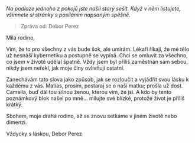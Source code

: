 _Na podlaze jednoho z pokojů jste našli starý sešit. Když v něm listujete, všimnete si stránky s posíláním napsaným spěšně._

> Zpráva od: Debor Perez

Milá rodino,

Vím, že to pro všechny z vás bude šok, ale umírám. Lékaři říkají, že mé tělo už nesnáší kybernetiku a postupně se vypíná. Chci se omluvit za všechno, co jsem v životě udělal špatně. Vždy jsem byl příliš zaměstnán sám sebou, nikdy jsem neřekl, jak moje činy ovlivňují ostatní.

Zanechávám tato slova jako způsob, jak se rozloučit a vyjádřit svou lásku k každému z vás. Matias, prosím, postaraj se o naši matku; prošla už dost. Camella, buď dál tou silnou ženou, kterou vím, že jsi. A kdo by tento poznámkový blok našel po mně... milujte své blízké, protože život je příliš krátký.

Sbohem, moje drahá rodino, až se znovu setkáme v jiném životě nebo dimenzi.

Vždycky s láskou,
Debor Perez
